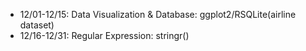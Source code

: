 * 12/01-12/15: Data Visualization & Database: ggplot2/RSQLite(airline dataset)
* 12/16-12/31: Regular Expression: stringr()
